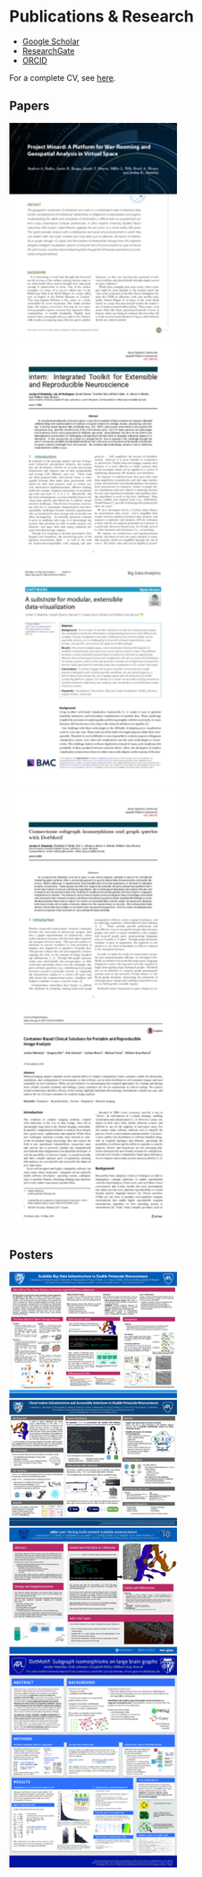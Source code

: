 # Publications & Research

-   [Google Scholar](https://scholar.google.com/citations?user=QgJ7CPUAAAAJ&hl=en)
-   [ResearchGate](https://www.researchgate.net/scientific-contributions/2132435999_Jordan_Matelsky)
-   [ORCID](https://orcid.org/0000-0002-9470-760X)

For a complete CV, see [here](https://jordan.matelsky.com/resume/).

## Papers

<a href='papers/2020_Minard.pdf'><img src=papers/thumbnails/2020_Minard.png width="300" /></a>&nbsp;<a href='papers/2020_Intern_biorxiv.pdf'><img src=papers/thumbnails/2020_Intern_biorxiv.png width="300" /></a>&nbsp;<a href='papers/2019_Substrate.pdf'><img src=papers/thumbnails/2019_Substrate.png width="300" /></a>&nbsp;<a href='papers/2020_DotMotif_biorxiv.pdf'><img src=papers/thumbnails/2020_DotMotif_biorxiv.png width="300" /></a>&nbsp;<a href='papers/2018_Container-Based_Clinical_Solutions.pdf'><img src=papers/thumbnails/2018_Container-Based_Clinical_Solutions.png width="300" /></a>&nbsp;

## Posters

<a href='posters/2017_Berlin-Connectomics_Petascale-Infrastructure.pdf'><img src=posters/thumbnails/2017_Berlin-Connectomics_Petascale-Infrastructure.png width="300" /></a>&nbsp;<a href='posters/2017_SfN_Data-Access.pdf'><img src=posters/thumbnails/2017_SfN_Data-Access.png width="300" /></a>&nbsp;<a href='posters/2018_SfN_ndio.pdf'><img src=posters/thumbnails/2018_SfN_ndio.png width="300" /></a>&nbsp;<a href='posters/2019_Berlin-Connectomics_DotMotif.pdf'><img src=posters/thumbnails/2019_Berlin-Connectomics_DotMotif.png width="300" /></a>&nbsp;
